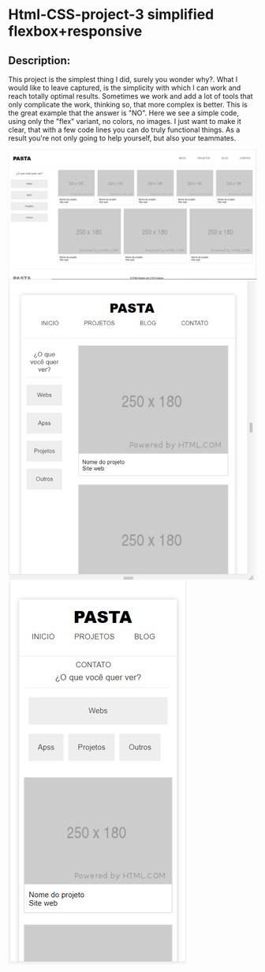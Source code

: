 # Html-CSS-project-3 simplified flexbox+responsive 

## Description:
This project is the simplest thing I did, surely you wonder why?. What I would like to leave captured, is the simplicity with which I can work and reach totally optimal results. Sometimes we work and add a lot of tools that only complicate the work, thinking so, that more complex is better. This is the great example that the answer is "NO". Here we see a simple code, using only the "flex" variant, no colors, no images.
I just want to make it clear, that with a few code lines you can do truly functional things. As a result you're not only going to help yourself, but also your teammates.

![Imagen1](https://github.com/edwromero/Html-CSS-project-3/blob/main/imagenes/Flexbox%20imagen.jpg)
![Imagen2](https://github.com/edwromero/Html-CSS-project-3/blob/main/imagenes/responsive%20flexbox%20imagen%202.jpg)
![Imagen3](https://github.com/edwromero/Html-CSS-project-3/blob/main/imagenes/responsive%20flexbox%20imagen.jpg)
